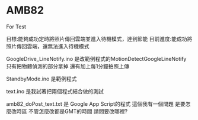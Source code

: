 # AMB82
For Test

目標:能夠成功定時將照片傳回雲端並進入待機模式，達到節能
目前進度:能成功將照片傳回雲端，還無法進入待機模式

GoogleDrive_LineNotify.ino 是改範例程式的MotionDetectGoogleLineNotify 只有把物體偵測的部分拿掉 還有加上每1分鐘拍照上傳

StandbyMode.ino 是範例程式

text.ino 是我試著把兩個程式結合做的測試

amb82_doPost_text.txt 是 Google App Script的程式 這個我有一個問題 是要怎麼改時區
不管怎麼改都是GMT的時間 請問要改哪裡?
